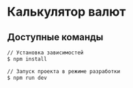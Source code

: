# Калькулятор валют

## Доступные команды

```bash
// Установка зависимостей
$ npm install

// Запуск проекта в режиме разработки
$ npm run dev
```
